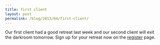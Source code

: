 ```yaml
---
title: first client
layout: post
permalink: /blog/2013/04/first-client/
---
```


Our first client had a good retreat last week and our second client will exit the darkroom tomorrow. Sign up for your retreat now on the [register](/prepare/) page.

